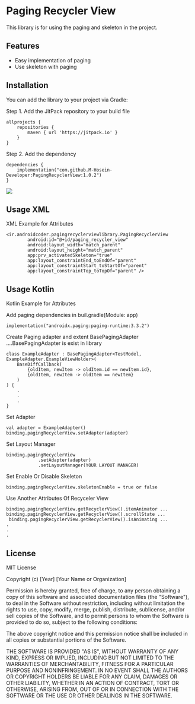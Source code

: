 # Paging Recycler View

This library is for using the paging and skeleton in the project.

## Features
- Easy implementation of paging
- Use skeleton with paging

## Installation
You can add the library to your project via Gradle:

Step 1. Add the JitPack repository to your build file
```
allprojects {
    repositories {
        maven { url 'https://jitpack.io' }
    }
}
```

Step 2. Add the dependency
```
dependencies {
    implementation("com.github.M-Hosein-Developer:PagingRecyclerView:1.0.2")
}
```
[![](https://jitpack.io/v/M-Hosein-Developer/PagingRecyclerView.svg)](https://jitpack.io/#M-Hosein-Developer/PagingRecyclerView)

## Usage XML
XML Example for Attributes
```
<ir.androidcoder.pagingrecyclerviewlibrary.PagingRecyclerView
        android:id="@+id/paging_recycler_view"
        android:layout_width="match_parent"
        android:layout_height="match_parent"
        app:prv_activatedSkeleton="true"
        app:layout_constraintEnd_toEndOf="parent"
        app:layout_constraintStart_toStartOf="parent"
        app:layout_constraintTop_toTopOf="parent" />
```

## Usage Kotlin
Kotlin Example for Attributes

Add paging dependencies in buil.gradle(Module: app)
```
implementation("androidx.paging:paging-runtime:3.3.2")
```

Create Paging adapter and extent BasePagingAdapter
....BasePagingAdapter is exist in library
```
class ExampleAdapter : BasePagingAdapter<TestModel, ExampleAdapter.ExampleViewHolder>(
    BaseDiffCallback(
        {oldItem, newItem -> oldItem.id == newItem.id},
        {oldItem, newItem -> oldItem == newItem}
    )
) {
    .
    .
    .
}
```

Set Adapter
```
val adapter = ExampleAdapter()
binding.pagingRecyclerView.setAdapter(adapter)
```

Set Layout Manager
```
binding.pagingRecyclerView
            .setAdapter(adapter)
            .setLayoutManager(YOUR LAYOUT MANAGER)
```

Set Enable Or Disable Skeleton
```
binding.pagingRecyclerView.skeletonEnable = true or false
```

Use Another Attributes Of Recyceler View
```
binding.pagingRecyclerView.getRecyclerView().itemAnimator ...
binding.pagingRecyclerView.getRecyclerView().scrollState ...
 binding.pagingRecyclerView.getRecyclerView().isAnimating ...
.
.
.

```



## License
MIT License

Copyright (c) [Year] [Your Name or Organization]

Permission is hereby granted, free of charge, to any person obtaining a copy
of this software and associated documentation files (the "Software"), to deal
in the Software without restriction, including without limitation the rights
to use, copy, modify, merge, publish, distribute, sublicense, and/or sell copies
of the Software, and to permit persons to whom the Software is provided to do so,
subject to the following conditions:

The above copyright notice and this permission notice shall be included in all copies
or substantial portions of the Software.

THE SOFTWARE IS PROVIDED "AS IS", WITHOUT WARRANTY OF ANY KIND, EXPRESS OR IMPLIED,
INCLUDING BUT NOT LIMITED TO THE WARRANTIES OF MERCHANTABILITY, FITNESS FOR A PARTICULAR
PURPOSE AND NONINFRINGEMENT. IN NO EVENT SHALL THE AUTHORS OR COPYRIGHT HOLDERS BE LIABLE
FOR ANY CLAIM, DAMAGES OR OTHER LIABILITY, WHETHER IN AN ACTION OF CONTRACT, TORT OR OTHERWISE,
ARISING FROM, OUT OF OR IN CONNECTION WITH THE SOFTWARE OR THE USE OR OTHER DEALINGS IN THE SOFTWARE.
